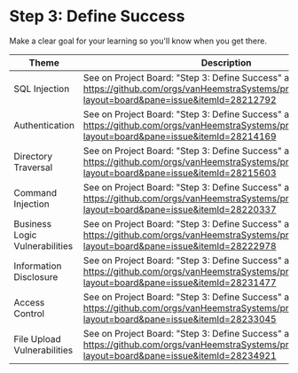 # Step 3: Define Success

Make a clear goal for your learning so you'll know when you get there.

| Theme | Description |
| --- | --- |
| SQL Injection | See on Project Board: "Step 3: Define Success" at https://github.com/orgs/vanHeemstraSystems/projects/18/views/1?layout=board&pane=issue&itemId=28212792 |
| Authentication | See on Project Board: "Step 3: Define Success" at https://github.com/orgs/vanHeemstraSystems/projects/19/views/1?layout=board&pane=issue&itemId=28214169 |
| Directory Traversal | See on Project Board: "Step 3: Define Success" at https://github.com/orgs/vanHeemstraSystems/projects/20/views/1?layout=board&pane=issue&itemId=28215603 |
| Command Injection | See on Project Board: "Step 3: Define Success" at https://github.com/orgs/vanHeemstraSystems/projects/21/views/1?layout=board&pane=issue&itemId=28220337 |
| Business Logic Vulnerabilities | See on Project Board: "Step 3: Define Success" at https://github.com/orgs/vanHeemstraSystems/projects/22/views/1?layout=board&pane=issue&itemId=28222978 |
| Information Disclosure | See on Project Board: "Step 3: Define Success" at https://github.com/orgs/vanHeemstraSystems/projects/23/views/1?layout=board&pane=issue&itemId=28231477 |
| Access Control | See on Project Board: "Step 3: Define Success" at https://github.com/orgs/vanHeemstraSystems/projects/24/views/1?layout=board&pane=issue&itemId=28233045 |
| File Upload Vulnerabilities | See on Project Board: "Step 3: Define Success" at https://github.com/orgs/vanHeemstraSystems/projects/25/views/1?layout=board&pane=issue&itemId=28234921 |
